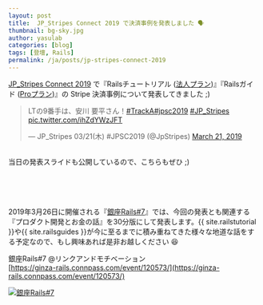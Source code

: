 ```yaml
---
layout: post
title:  JP_Stripes Connect 2019 で決済事例を発表しました 🗣
thumbnail: bg-sky.jpg
author: yasulab
categories: [blog]
tags: [登壇, Rails]
permalink: /ja/posts/jp-stripes-connect-2019
---
```


[JP_Stripes Connect 2019](https://connect2019.jpstripes.com/session/tbd-session-4/) で『Railsチュートリアル ([法人プラン](https://railstutorial.jp/business))』『Railsガイド ([Proプラン](https://railsguides.jp/pro))』の Stripe 決済事例について発表してきました ;)

<blockquote class="twitter-tweet" data-lang="en"><p lang="ja" dir="ltr">LTの9番手は、安川 要平さん！<a href="https://twitter.com/hashtag/TrackA?src=hash&amp;ref_src=twsrc%5Etfw">#TrackA</a><a href="https://twitter.com/hashtag/jpsc2019?src=hash&amp;ref_src=twsrc%5Etfw">#jpsc2019</a> <a href="https://twitter.com/hashtag/JP_Stripes?src=hash&amp;ref_src=twsrc%5Etfw">#JP_Stripes</a> <a href="https://t.co/ihZdYWzJFT">pic.twitter.com/ihZdYWzJFT</a></p>&mdash; JP_Stripes 03/21(木) #JPSC2019 (@JpStripes) <a href="https://twitter.com/JpStripes/status/1108636713885163522?ref_src=twsrc%5Etfw">March 21, 2019</a></blockquote>
<script async src="https://platform.twitter.com/widgets.js" charset="utf-8"></script>

<br>当日の発表スライドも公開しているので、こちらもぜひ ;)

<div style="margin-bottom: 80px;">
  <script async class="speakerdeck-embed" data-id="30289234a2f743b6b2827602cfbc5991" data-ratio="1.33333333333333" src="//speakerdeck.com/assets/embed.js"></script>
</div>


2019年3月26日に開催される『[銀座Rails#7](https://ginza-rails.connpass.com/event/120573/)』では、今回の発表とも関連する『プロダクト開発とお金の話』を30分版にして発表します。{{ site.railstutorial }}や{{ site.railsguides }}が今に至るまでに積み重ねてきた様々な地道な話をする予定なので、もし興味あれば是非お越しください 😆

銀座Rails#7 @リンクアンドモチベーション   
[https://ginza-rails.connpass.com/event/120573/](https://ginza-rails.connpass.com/event/120573/)

[![銀座Rails#7](https://i.gyazo.com/addac49090fce184c2c6a4a917ee14ba.png)](https://ginza-rails.connpass.com/event/120573/)


